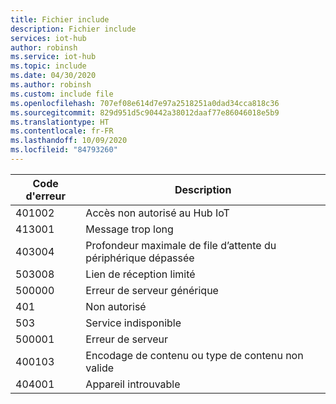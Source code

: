 ```yaml
---
title: Fichier include
description: Fichier include
services: iot-hub
author: robinsh
ms.service: iot-hub
ms.topic: include
ms.date: 04/30/2020
ms.author: robinsh
ms.custom: include file
ms.openlocfilehash: 707ef08e614d7e97a2518251a0dad34cca818c36
ms.sourcegitcommit: 829d951d5c90442a38012daaf77e86046018e5b9
ms.translationtype: HT
ms.contentlocale: fr-FR
ms.lasthandoff: 10/09/2020
ms.locfileid: "84793260"
---
```

<!-- Error codes output by the diagnostic logs (2.2.1.1.5)-->


|Code d'erreur|Description|
|----------|-----------|
|401002| Accès non autorisé au Hub IoT|
|413001| Message trop long|
|403004| Profondeur maximale de file d’attente du périphérique dépassée|
|503008| Lien de réception limité|
|500000| Erreur de serveur générique|
|401|Non autorisé|
|503|Service indisponible|
|500001|Erreur de serveur|
|400103| Encodage de contenu ou type de contenu non valide|
|404001| Appareil introuvable|